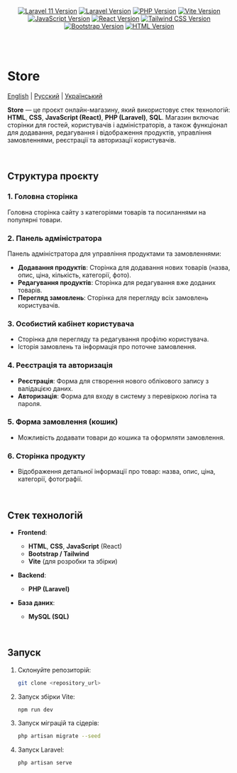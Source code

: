<p align="center">
  <a href="https://packagist.org/packages/laravel/framework"><img src="https://img.shields.io/badge/laravel-10.0.0-red" alt="Laravel 11 Version"></a>
  <a href="https://packagist.org/packages/laravel/framework"><img src="https://img.shields.io/packagist/v/laravel/framework" alt="Laravel Version"></a>
  <a href="https://www.php.net/"><img src="https://img.shields.io/badge/php-8.3-blue" alt="PHP Version"></a>
  <a href="https://vitejs.dev/"><img src="https://img.shields.io/badge/vite-4.0.4-orange" alt="Vite Version"></a>
  <a href="https://developer.mozilla.org/en-US/docs/Web/JavaScript"><img src="https://img.shields.io/badge/js-ES2024-yellow" alt="JavaScript Version"></a>
  <a href="https://react.dev/"><img src="https://img.shields.io/badge/react-18.2.0-blue" alt="React Version"></a>
  <a href="https://tailwindcss.com/"><img src="https://img.shields.io/badge/tailwindcss-3.3.4-blueviolet" alt="Tailwind CSS Version"></a>
  <a href="https://getbootstrap.com/"><img src="https://img.shields.io/badge/bootstrap-5.3.1-blue" alt="Bootstrap Version"></a>
  <a href="https://developer.mozilla.org/en-US/docs/Web/HTML"><img src="https://img.shields.io/badge/html-5-orange" alt="HTML Version"></a>
</p>


<br/>
<br/>

# Store

[English](README.md) | [Русский](README.ru.md) | [Український](README.ua.md)

<strong>Store</strong> — це проєкт онлайн-магазину, який використовує стек технологій: **HTML**, **CSS**, **JavaScript (React)**, **PHP (Laravel)**, **SQL**. Магазин включає сторінки для гостей, користувачів і адміністраторів, а також функціонал для додавання, редагування і відображення продуктів, управління замовленнями, реєстрації та авторизації користувачів.

<br/>


## Структура проєкту

### 1. Головна сторінка
Головна сторінка сайту з категоріями товарів та посиланнями на популярні товари.

### 2. Панель адміністратора
Панель адміністратора для управління продуктами та замовленнями:
- **Додавання продуктів**: Сторінка для додавання нових товарів (назва, опис, ціна, кількість, категорії, фото).
- **Редагування продуктів**: Сторінка для редагування вже доданих товарів.
- **Перегляд замовлень**: Сторінка для перегляду всіх замовлень користувачів.

### 3. Особистий кабінет користувача
- Сторінка для перегляду та редагування профілю користувача.
- Історія замовлень та інформація про поточне замовлення.

### 4. Реєстрація та авторизація
- **Реєстрація**: Форма для створення нового облікового запису з валідацією даних.
- **Авторизація**: Форма для входу в систему з перевіркою логіна та пароля.

### 5. Форма замовлення (кошик)
- Можливість додавати товари до кошика та оформляти замовлення.

### 6. Сторінка продукту
- Відображення детальної інформації про товар: назва, опис, ціна, категорії, фотографії.


<br/>

## Стек технологій

- **Frontend**:
  - **HTML**, **CSS**, **JavaScript** (React)
  - **Bootstrap / Tailwind**
  - **Vite** (для розробки та збірки)

- **Backend**:
  - **PHP (Laravel)**

- **База даних**:
  - **MySQL (SQL)**

<br/>

## Запуск

1. Склонуйте репозиторій:
   ```bash
   git clone <repository_url>

2. Запуск збірки Vite:
   ```bash
   npm run dev

2. Запуск міграцій та сідерів:
   ```bash
   php artisan migrate --seed

3. Запуск Laravel:
   ```bash
   php artisan serve
